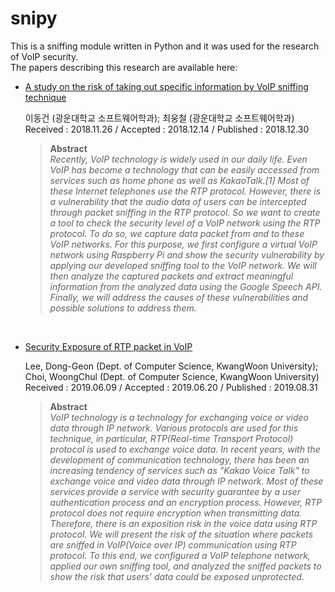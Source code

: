 # snipy
This is a sniffing module written in Python and it was used for the research of VoIP security.<br>
The papers describing this research are available here: 
 * [A study on the risk of taking out specific information by VoIP sniffing technique](https://www.koreascience.or.kr/article/JAKO201810063224583.page)

   이동건 (광운대학교 소프트웨어학과); 최웅철 (광운대학교 소프트웨어학과)<br>
   Received : 2018.11.26 / Accepted : 2018.12.14 / Published : 2018.12.30
   > **Abstract** <br>
   > *Recently, VoIP technology is widely used in our daily life. Even VoIP has become a
technology that can be easily accessed from services such as home phone as well as
KakaoTalk.[1] Most of these Internet telephones use the RTP protocol. However, there is a
vulnerability that the audio data of users can be intercepted through packet sniffing in the
RTP protocol. So we want to create a tool to check the security level of a VoIP network
using the RTP protocol. To do so, we capture data packet from and to these VoIP networks.
For this purpose, we first configure a virtual VoIP network using Raspberry Pi and show the
security vulnerability by applying our developed sniffing tool to the VoIP network. We will
then analyze the captured packets and extract meaningful information from the analyzed
data using the Google Speech API. Finally, we will address the causes of these vulnerabilities
and possible solutions to address them.* <br>

<br>

 * [Security Exposure of RTP packet in VoIP](https://www.koreascience.or.kr/article/JAKO201925462477952.page)

   Lee, Dong-Geon (Dept. of Computer Science, KwangWoon University); Choi, WoongChul (Dept. of Computer Science, KwangWoon University)<br>
   Received : 2019.06.09 / Accepted : 2019.06.20 / Published : 2019.08.31
   > **Abstract** <br>
   > *VoIP technology is a technology for exchanging voice or video data through IP network. Various protocols are used for this technique, in particular, RTP(Real-time Transport Protocol) protocol is used to exchange voice data. In recent years, with the development of communication technology, there has been an increasing tendency of services such as "Kakao Voice Talk" to exchange voice and video data through IP network. Most of these services provide a service with security guarantee by a user authentication process and an encryption process. However, RTP protocol does not require encryption when transmitting data. Therefore, there is an exposition risk in the voice data using RTP protocol. We will present the risk of the situation where packets are sniffed in VoIP(Voice over IP) communication using RTP protocol. To this end, we configured a VoIP telephone network, applied our own sniffing tool, and analyzed the sniffed packets to show the risk that users' data could be exposed unprotected.* <br>

 
